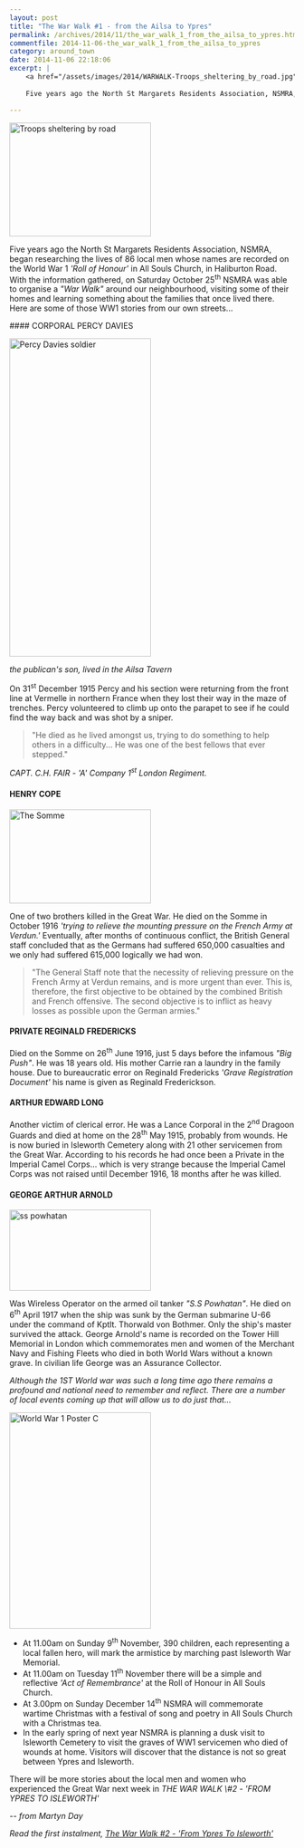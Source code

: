 ```yaml
---
layout: post
title: "The War Walk #1 - from the Ailsa to Ypres"
permalink: /archives/2014/11/the_war_walk_1_from_the_ailsa_to_ypres.html
commentfile: 2014-11-06-the_war_walk_1_from_the_ailsa_to_ypres
category: around_town
date: 2014-11-06 22:18:06
excerpt: |
    <a href="/assets/images/2014/WARWALK-Troops_sheltering_by_road.jpg" title="See larger version of - Troops sheltering by road"><img src="/assets/images/2014/WARWALK-Troops_sheltering_by_road_thumb.jpg" width="150" height="121" alt="Troops sheltering by road" class="photo right" /></a>
    
    Five years ago the North St Margarets Residents Association, NSMRA, began researching the lives of 86 local men whose names are recorded on the World War 1 <em>'Roll of Honour'</em> in All Souls Church, in Haliburton Road.  With the information gathered, on Saturday October 25<sup>th</sup> NSMRA was able to organise a <em>"War Walk"</em> around our neighbourhood, visiting some of their homes and learning something about the families that once lived there. Here are some of those WW1 stories from our own streets...

---
```


<div markdown="1" class="box">
<a href="/assets/images/2014/WARWALK-Troops_sheltering_by_road.jpg" title="See larger version of - Troops sheltering by road"><img src="/assets/images/2014/WARWALK-Troops_sheltering_by_road_thumb.jpg" width="250" height="201" alt="Troops sheltering by road" class="photo right" /></a>

Five years ago the North St Margarets Residents Association, NSMRA, began researching the lives of 86 local men whose names are recorded on the World War 1 <em>'Roll of Honour'</em> in All Souls Church, in Haliburton Road. With the information gathered, on Saturday October 25<sup>th</sup> NSMRA was able to organise a <em>"War Walk"</em> around our neighbourhood, visiting some of their homes and learning something about the families that once lived there. Here are some of those WW1 stories from our own streets...

</div>
#### CORPORAL PERCY DAVIES

<a href="/assets/images/2014/WARWALK-Percy_Davies_-_soldier.jpg" title="See larger version of - Percy Davies   soldier"><img src="/assets/images/2014/WARWALK-Percy_Davies_-_soldier_thumb.jpg" width="250" height="562" alt="Percy Davies   soldier" class="photo right" /></a>

*the publican's son, lived in the Ailsa Tavern*

On 31<sup>st</sup> December 1915 Percy and his section were returning from the front line at Vermelle in northern France when they lost their way in the maze of trenches. Percy volunteered to climb up onto the parapet to see if he could find the way back and was shot by a sniper.

> "He died as he lived amongst us, trying to do something to help others in a difficulty... He was one of the best fellows that ever stepped."

<cite>CAPT. C.H. FAIR - 'A' Company 1<sup>st</sup> London Regiment.</cite>

#### HENRY COPE

<a href="/assets/images/2014/WARWALK-The_Somme.jpg" title="See larger version of - The Somme"><img src="/assets/images/2014/WARWALK-The_Somme_thumb.jpg" width="250" height="166" alt="The Somme" class="photo right" /></a>

One of two brothers killed in the Great War. He died on the Somme in October 1916 <em>'trying to relieve the mounting pressure on the French Army at Verdun.'</em> Eventually, after months of continuous conflict, the British General staff concluded that as the Germans had suffered 650,000 casualties and we only had suffered 615,000 logically we had won.

> "The General Staff note that the necessity of relieving pressure on the French Army at Verdun remains, and is more urgent than ever. This is, therefore, the first objective to be obtained by the combined British and French offensive. The second objective is to inflict as heavy losses as possible upon the German armies."

#### PRIVATE REGINALD FREDERICKS

Died on the Somme on 26<sup>th</sup> June 1916, just 5 days before the infamous <em>"Big Push"</em>. He was 18 years old. His mother Carrie ran a laundry in the family house. Due to bureaucratic error on Reginald Fredericks <em>'Grave Registration Document'</em> his name is given as Reginald Frederickson.

#### ARTHUR EDWARD LONG

Another victim of clerical error. He was a Lance Corporal in the 2<sup>nd</sup> Dragoon Guards and died at home on the 28<sup>th</sup> May 1915, probably from wounds. He is now buried in Isleworth Cemetery along with 21 other servicemen from the Great War. According to his records he had once been a Private in the Imperial Camel Corps... which is very strange because the Imperial Camel Corps was not raised until December 1916, 18 months after he was killed.

#### GEORGE ARTHUR ARNOLD

<a href="/assets/images/2014/WARWALK-ss_powhatan.jpg" title="See larger version of - ss powhatan"><img src="/assets/images/2014/WARWALK-ss_powhatan_thumb.jpg" width="250" height="143" alt="ss powhatan" class="photo right" /></a>

Was Wireless Operator on the armed oil tanker <em>"S.S Powhatan"</em>. He died on 6<sup>th</sup> April 1917 when the ship was sunk by the German submarine U-66 under the command of Kptlt. Thorwald von Bothmer. Only the ship's master survived the attack. George Arnold's name is recorded on the Tower Hill Memorial in London which commemorates men and women of the Merchant Navy and Fishing Fleets who died in both World Wars without a known grave. In civilian life George was an Assurance Collector.

<em>Although the 1ST World war was such a long time ago there remains a profound and national need to remember and reflect. There are a number of local events coming up that will allow us to do just that...</em>

<div markdown="1" class="box">
<a href="/assets/images/2014/WARWALK-World_War_1_Poster_C.jpg" title="See larger version of - World War 1 Poster C"><img src="/assets/images/2014/WARWALK-World_War_1_Poster_C_thumb.jpg" width="250" height="382" alt="World War 1 Poster C" class="photo right" /></a>

-   At 11.00am on Sunday 9<sup>th</sup> November, 390 children, each representing a local fallen hero, will mark the armistice by marching past Isleworth War Memorial.
-   At 11.00am on Tuesday 11<sup>th</sup> November there will be a simple and reflective <em>'Act of Remembrance'</em> at the Roll of Honour in All Souls Church.
-   At 3.00pm on Sunday December 14<sup>th</sup> NSMRA will commemorate wartime Christmas with a festival of song and poetry in All Souls Church with a Christmas tea.
-   In the early spring of next year NSMRA is planning a dusk visit to Isleworth Cemetery to visit the graves of WW1 servicemen who died of wounds at home. Visitors will discover that the distance is not so great between Ypres and Isleworth.

</div>
There will be more stories about the local men and women who experienced the Great War next week in <em>THE WAR WALK \#2 - 'FROM YPRES TO ISLEWORTH'</em>

<cite>-- from Martyn Day</cite>

<em>Read the first instalment, [The War Walk \#2 - 'From Ypres To Isleworth'](/archives/2014/11/the_war_walk_2_from_ypres_to_isleworth.html)</em>
